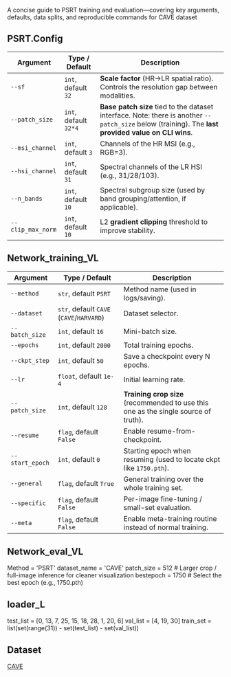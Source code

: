 A concise guide to PSRT training and evaluation—covering key arguments, defaults, data splits, and reproducible commands for CAVE dataset

## PSRT.Config

| Argument          | Type / Default        | Description                                                                                                                                         |
| ----------------- | --------------------- | --------------------------------------------------------------------------------------------------------------------------------------------------- |
| `--sf`            | `int`, default `32`   | **Scale factor** (HR→LR spatial ratio). Controls the resolution gap between modalities.                                                             |
| `--patch_size`    | `int`, default `32*4` | **Base patch size** tied to the dataset interface. Note: there is another `--patch_size` below (training). The **last provided value on CLI wins**. |
| `--msi_channel`   | `int`, default `3`    | Channels of the HR MSI (e.g., RGB=3).                                                                                                               |
| `--hsi_channel`   | `int`, default `31`   | Spectral channels of the LR HSI (e.g., 31/28/103).                                                                                                  |
| `--n_bands`       | `int`, default `10`   | Spectral subgroup size (used by band grouping/attention, if applicable).                                                                            |
| `--clip_max_norm` | `int`, default `10`   | L2 **gradient clipping** threshold to improve stability.                                                                                            |

## Network_training_VL
| Argument        | Type / Default                           | Description                                                                         |
| --------------- | ---------------------------------------- | ----------------------------------------------------------------------------------- |
| `--method`      | `str`, default `PSRT`                    | Method name (used in logs/saving).                                                  |
| `--dataset`     | `str`, default `CAVE` (`CAVE`/`HARVARD`) | Dataset selector.                                                                   |
| `--batch_size`  | `int`, default `16`                      | Mini-batch size.                                                                    |
| `--epochs`      | `int`, default `2000`                    | Total training epochs.                                                              |
| `--ckpt_step`   | `int`, default `50`                      | Save a checkpoint every N epochs.                                                   |
| `--lr`          | `float`, default `1e-4`                  | Initial learning rate.                                                              |
| `--patch_size`  | `int`, default `128`                     | **Training crop size** (recommended to use this one as the single source of truth). |
| `--resume`      | `flag`, default `False`                  | Enable resume-from-checkpoint.                                                      |
| `--start_epoch` | `int`, default `0`                       | Starting epoch when resuming (used to locate ckpt like `1750.pth`).                 |
| `--general`     | `flag`, default `True`                   | General training over the whole training set.                                       |
| `--specific`    | `flag`, default `False`                  | Per-image fine-tuning / small-set evaluation.                                       |
| `--meta`        | `flag`, default `False`                  | Enable meta-training routine instead of normal training.                            |

## Network_eval_VL
Method       = 'PSRT'
dataset_name = 'CAVE'
patch_size   = 512    # Larger crop / full-image inference for cleaner visualization
bestepoch    = 1750   # Select the best epoch (e.g., 1750.pth)

## loader_L
test_list = [0, 13, 7, 25, 15, 18, 28, 1, 20, 6]
val_list  = [4, 19, 30]
train_set = list(set(range(31)) - set(test_list) - set(val_list))

## Dataset
[CAVE](https://aistudio.baidu.com/datasetdetail/101969)
